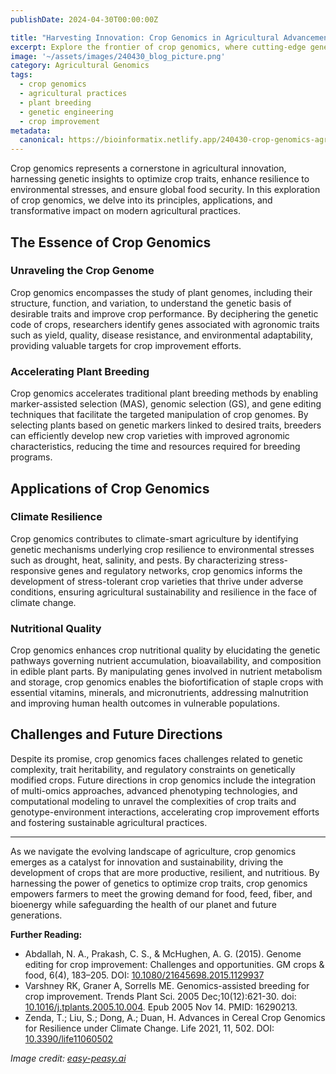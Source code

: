 ```yaml
---
publishDate: 2024-04-30T00:00:00Z

title: "Harvesting Innovation: Crop Genomics in Agricultural Advancement"
excerpt: Explore the frontier of crop genomics, where cutting-edge genetic technologies drive innovation in agriculture, enhancing crop productivity, resilience, and sustainability.
image: '~/assets/images/240430_blog_picture.png'
category: Agricultural Genomics
tags:
  - crop genomics
  - agricultural practices
  - plant breeding
  - genetic engineering
  - crop improvement
metadata:
  canonical: https://bioinformatix.netlify.app/240430-crop-genomics-agricultural-advancement
---
```


Crop genomics represents a cornerstone in agricultural innovation, harnessing genetic insights to optimize crop traits, enhance resilience to environmental stresses, and ensure global food security. In this exploration of crop genomics, we delve into its principles, applications, and transformative impact on modern agricultural practices.

## The Essence of Crop Genomics

### Unraveling the Crop Genome

Crop genomics encompasses the study of plant genomes, including their structure, function, and variation, to understand the genetic basis of desirable traits and improve crop performance. By deciphering the genetic code of crops, researchers identify genes associated with agronomic traits such as yield, quality, disease resistance, and environmental adaptability, providing valuable targets for crop improvement efforts.

### Accelerating Plant Breeding

Crop genomics accelerates traditional plant breeding methods by enabling marker-assisted selection (MAS), genomic selection (GS), and gene editing techniques that facilitate the targeted manipulation of crop genomes. By selecting plants based on genetic markers linked to desired traits, breeders can efficiently develop new crop varieties with improved agronomic characteristics, reducing the time and resources required for breeding programs.

## Applications of Crop Genomics

### Climate Resilience

Crop genomics contributes to climate-smart agriculture by identifying genetic mechanisms underlying crop resilience to environmental stresses such as drought, heat, salinity, and pests. By characterizing stress-responsive genes and regulatory networks, crop genomics informs the development of stress-tolerant crop varieties that thrive under adverse conditions, ensuring agricultural sustainability and resilience in the face of climate change.

### Nutritional Quality

Crop genomics enhances crop nutritional quality by elucidating the genetic pathways governing nutrient accumulation, bioavailability, and composition in edible plant parts. By manipulating genes involved in nutrient metabolism and storage, crop genomics enables the biofortification of staple crops with essential vitamins, minerals, and micronutrients, addressing malnutrition and improving human health outcomes in vulnerable populations.

## Challenges and Future Directions

Despite its promise, crop genomics faces challenges related to genetic complexity, trait heritability, and regulatory constraints on genetically modified crops. Future directions in crop genomics include the integration of multi-omics approaches, advanced phenotyping technologies, and computational modeling to unravel the complexities of crop traits and genotype-environment interactions, accelerating crop improvement efforts and fostering sustainable agricultural practices.

***

As we navigate the evolving landscape of agriculture, crop genomics emerges as a catalyst for innovation and sustainability, driving the development of crops that are more productive, resilient, and nutritious. By harnessing the power of genetics to optimize crop traits, crop genomics empowers farmers to meet the growing demand for food, feed, fiber, and bioenergy while safeguarding the health of our planet and future generations.

**Further Reading:**
- Abdallah, N. A., Prakash, C. S., & McHughen, A. G. (2015). Genome editing for crop improvement: Challenges and opportunities. GM crops & food, 6(4), 183–205. DOI: [10.1080/21645698.2015.1129937](https://doi.org/10.1080/21645698.2015.1129937)
- Varshney RK, Graner A, Sorrells ME. Genomics-assisted breeding for crop improvement. Trends Plant Sci. 2005 Dec;10(12):621-30. doi: [10.1016/j.tplants.2005.10.004](https://doi.org/10.1016/j.tplants.2005.10.004). Epub 2005 Nov 14. PMID: 16290213.
- Zenda, T.; Liu, S.; Dong, A.; Duan, H. Advances in Cereal Crop Genomics for Resilience under Climate Change. Life 2021, 11, 502. DOI: [10.3390/life11060502](https://doi.org/10.3390/life11060502)

*Image credit: [easy-peasy.ai](https://easy-peasy.ai/ai-image-generator/images/genetically-modified-crops-impacts-controversies-regulations)*